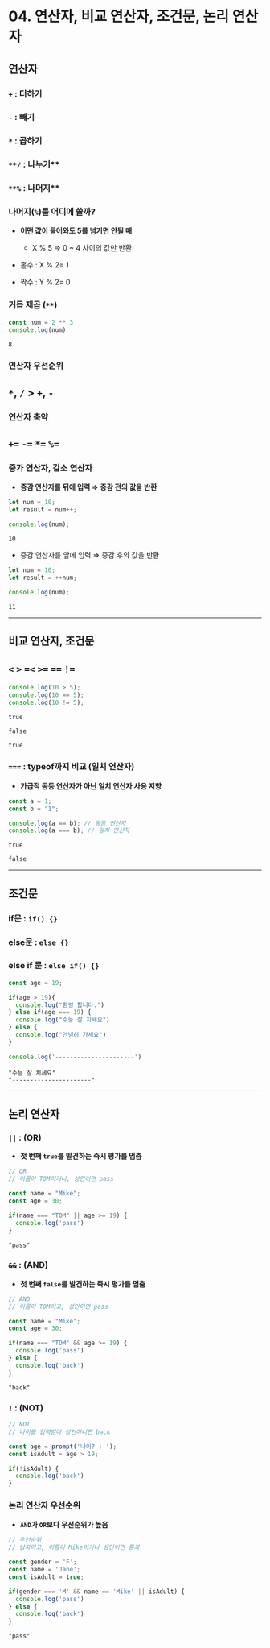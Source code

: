 # 04. 연산자, 비교 연산자, 조건문, 논리 연산자

## 연산자

### **`+` : 더하기**

### **`-` :  빼기**

### **`*` : 곱하기**

### `**/` : 나누기**

### `**%` : 나머지**

### 나머지(`%`)를 어디에 쓸까?

- **어떤 값이 들어와도 5를 넘기면 안될 때**
    - X % 5 ⇒ 0 ~ 4 사이의 값만 반환

- 홀수 : X % 2= 1
- 짝수 : Y % 2= 0

### 거듭 제곱 (`**`)

```jsx
const num = 2 ** 3
console.log(num)
```

```
8
```

### 연산자 우선순위

## `*`, `/` > `+`, `-`

### 연산자 축약

## `+=` `-=` `*=` `%=`

### 증가 연산자, 감소 연산자

- **증감 연산자를 뒤에 입력 ⇒ 증감 전의 값을 반환**

```jsx
let num = 10;
let result = num++;

console.log(num);
```

```
10
```

- 증감 연산자를 앞에 입력 ⇒ 증감 후의 값을 반환

```jsx
let num = 10;
let result = ++num;

console.log(num);
```

```
11
```

---

## 비교 연산자, 조건문

## `<` `>` `=<` `>=` `==` `!=`

```jsx
console.log(10 > 5);
console.log(10 == 5);
console.log(10 != 5);
```

```
true 

false

true
```

### `===` : typeof까지 비교 (일치 연산자)

- **가급적 동등 연산자가 아닌 일치 연산자 사용 지향**

```jsx
const a = 1;
const b = "1";

console.log(a == b); // 동등 연산자
console.log(a === b); // 일치 연산자
```

```
true

false
```

---

## 조건문

### if문 : `if() {}`

### **else문 :** `else {}`

### else if 문 : `else if() {}`

```jsx
const age = 19;

if(age > 19){
  console.log("환영 합니다.")
} else if(age === 19) {
  console.log("수능 잘 치세요")
} else {
  console.log("안녕히 가세요")
} 

console.log('----------------------')
```

```
"수능 잘 치세요"
"----------------------"
```

---

## 논리 연산자

### `||` : (OR)

- **첫 번째 `true`를 발견하는 즉시 평가를 멈춤**

```jsx
// OR
// 이름이 TOM이거나, 성인이면 pass

const name = "Mike";
const age = 30;

if(name === "TOM" || age >= 19) {
  console.log('pass')
}
```

```
"pass"
```

### `&&` : (AND)

- **첫 번째 `false`를 발견하는 즉시 평가를 멈춤**

```jsx
// AND
// 이름이 TOM이고, 성인이면 pass

const name = "Mike";
const age = 30;

if(name === "TOM" && age >= 19) {
  console.log('pass')
} else {
  console.log('back')
}
```

```
"back"
```

### `!` : (NOT)

```jsx
// NOT
// 나이를 입력받아 성인아니면 back

const age = prompt('나이? : ');
const isAdult = age > 19;

if(!isAdult) {
  console.log('back')
}
```

### 논리 연산자 우선순위

- **`AND`가 `OR`보다 우선순위가 높음**

```jsx
// 우선순위
// 남자이고, 이름이 Mike이거나 성인이면 통과

const gender = 'F';
const name = 'Jane';
const isAdult = true;

if(gender === 'M' && name == 'Mike' || isAdult) {
  console.log('pass')
} else {
  console.log('back')
}
```

```
"pass"
```
